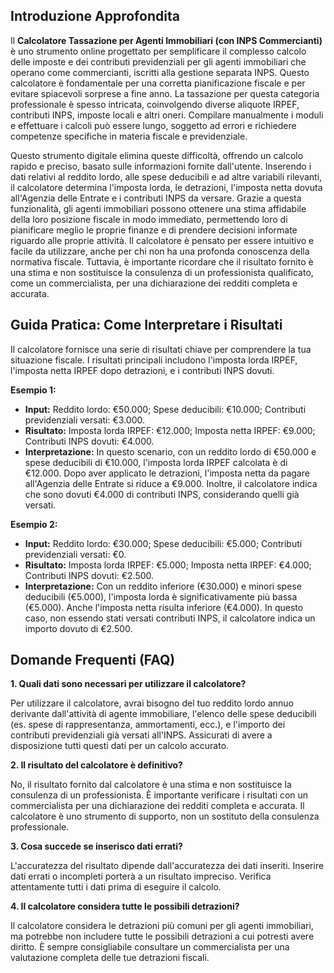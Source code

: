 ## Introduzione Approfondita

Il **Calcolatore Tassazione per Agenti Immobiliari (con INPS Commercianti)** è uno strumento online progettato per semplificare il complesso calcolo delle imposte e dei contributi previdenziali per gli agenti immobiliari che operano come commercianti, iscritti alla gestione separata INPS.  Questo calcolatore è fondamentale per una corretta pianificazione fiscale e per evitare spiacevoli sorprese a fine anno.  La tassazione per questa categoria professionale è spesso intricata, coinvolgendo diverse aliquote IRPEF, contributi INPS, imposte locali e altri oneri.  Compilare manualmente i moduli e effettuare i calcoli può essere lungo, soggetto ad errori e richiedere competenze specifiche in materia fiscale e previdenziale.

Questo strumento digitale elimina queste difficoltà, offrendo un calcolo rapido e preciso, basato sulle informazioni fornite dall'utente.  Inserendo i dati relativi al reddito lordo, alle spese deducibili e ad altre variabili rilevanti, il calcolatore determina l'imposta lorda, le detrazioni, l'imposta netta dovuta all'Agenzia delle Entrate e i contributi INPS da versare.  Grazie a questa funzionalità, gli agenti immobiliari possono ottenere una stima affidabile della loro posizione fiscale in modo immediato, permettendo loro di pianificare meglio le proprie finanze e di prendere decisioni informate riguardo alle proprie attività.  Il calcolatore è pensato per essere intuitivo e facile da utilizzare, anche per chi non ha una profonda conoscenza della normativa fiscale.  Tuttavia, è importante ricordare che il risultato fornito è una stima e non sostituisce la consulenza di un professionista qualificato, come un commercialista, per una dichiarazione dei redditi completa e accurata.


## Guida Pratica: Come Interpretare i Risultati

Il calcolatore fornisce una serie di risultati chiave per comprendere la tua situazione fiscale.  I risultati principali includono l'imposta lorda IRPEF, l'imposta netta IRPEF dopo detrazioni, e i contributi INPS dovuti.

**Esempio 1:**

- **Input:** Reddito lordo: €50.000; Spese deducibili: €10.000;  Contributi previdenziali versati: €3.000.
- **Risultato:** Imposta lorda IRPEF: €12.000; Imposta netta IRPEF: €9.000; Contributi INPS dovuti: €4.000.
- **Interpretazione:**  In questo scenario, con un reddito lordo di €50.000 e spese deducibili di €10.000, l'imposta lorda IRPEF calcolata è di €12.000.  Dopo aver applicato le detrazioni, l'imposta netta da pagare all'Agenzia delle Entrate si riduce a €9.000.  Inoltre, il calcolatore indica che sono dovuti €4.000 di contributi INPS, considerando quelli già versati.

**Esempio 2:**

- **Input:** Reddito lordo: €30.000; Spese deducibili: €5.000; Contributi previdenziali versati: €0.
- **Risultato:** Imposta lorda IRPEF: €5.000; Imposta netta IRPEF: €4.000; Contributi INPS dovuti: €2.500.
- **Interpretazione:** Con un reddito inferiore (€30.000) e minori spese deducibili (€5.000), l'imposta lorda è significativamente più bassa (€5.000).  Anche l'imposta netta risulta inferiore (€4.000).  In questo caso, non essendo stati versati contributi INPS, il calcolatore indica un importo dovuto di €2.500.


## Domande Frequenti (FAQ)

**1.  Quali dati sono necessari per utilizzare il calcolatore?**

Per utilizzare il calcolatore, avrai bisogno del tuo reddito lordo annuo derivante dall'attività di agente immobiliare, l'elenco delle spese deducibili (es. spese di rappresentanza, ammortamenti, ecc.), e l'importo dei contributi previdenziali già versati all'INPS.  Assicurati di avere a disposizione tutti questi dati per un calcolo accurato.

**2. Il risultato del calcolatore è definitivo?**

No, il risultato fornito dal calcolatore è una stima e non sostituisce la consulenza di un professionista.  È importante verificare i risultati con un commercialista per una dichiarazione dei redditi completa e accurata.  Il calcolatore è uno strumento di supporto, non un sostituto della consulenza professionale.

**3.  Cosa succede se inserisco dati errati?**

L'accuratezza del risultato dipende dall'accuratezza dei dati inseriti.  Inserire dati errati o incompleti porterà a un risultato impreciso.  Verifica attentamente tutti i dati prima di eseguire il calcolo.

**4.  Il calcolatore considera tutte le possibili detrazioni?**

Il calcolatore considera le detrazioni più comuni per gli agenti immobiliari, ma potrebbe non includere tutte le possibili detrazioni a cui potresti avere diritto.  È sempre consigliabile consultare un commercialista per una valutazione completa delle tue detrazioni fiscali.

